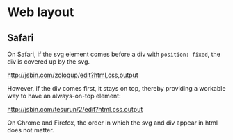 Web layout
====

Safari
---

On Safari, if the svg element comes before a div with `position: fixed`, the div is covered up by the svg.

http://jsbin.com/zoloqup/edit?html,css,output

However, if the div comes first, it stays on top, thereby providing a workable way to have an always-on-top element:

http://jsbin.com/tesurun/2/edit?html,css,output

On Chrome and Firefox, the order in which the svg and div appear in html does not matter.
